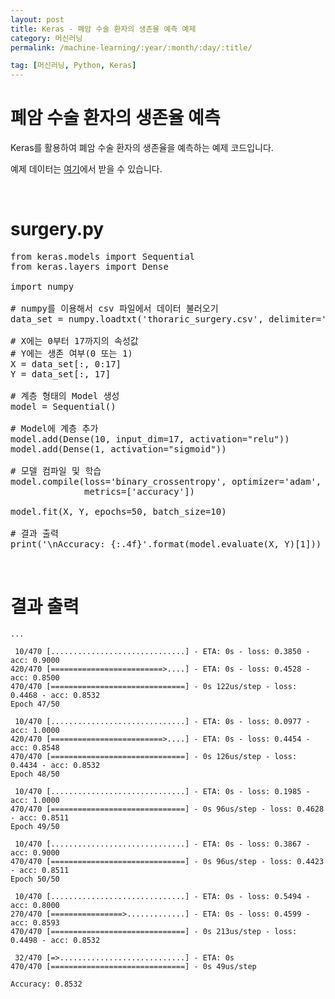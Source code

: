 ```yaml
---
layout: post
title: Keras - 폐암 수술 환자의 생존율 예측 예제
category: 머신러닝
permalink: /machine-learning/:year/:month/:day/:title/

tag: [머신러닝, Python, Keras]
---
```

# 폐암 수술 환자의 생존율 예측

Keras를 활용하여 폐암 수술 환자의 생존율을 예측하는 예제 코드입니다. 

예제 데이터는 [여기](/assets/machine-learning/thoraric_surgery.csv)에서 받을 수 있습니다.

<br>

# surgery.py

<pre class="prettyprint">
from keras.models import Sequential
from keras.layers import Dense

import numpy

# numpy를 이용해서 csv 파일에서 데이터 불러오기
data_set = numpy.loadtxt('thoraric_surgery.csv', delimiter=',')

# X에는 0부터 17까지의 속성값
# Y에는 생존 여부(0 또는 1)
X = data_set[:, 0:17]
Y = data_set[:, 17]

# 계층 형태의 Model 생성
model = Sequential()

# Model에 계층 추가
model.add(Dense(10, input_dim=17, activation="relu"))
model.add(Dense(1, activation="sigmoid"))

# 모델 컴파일 및 학습
model.compile(loss='binary_crossentropy', optimizer='adam',
              metrics=['accuracy'])

model.fit(X, Y, epochs=50, batch_size=10)

# 결과 출력
print('\nAccuracy: {:.4f}'.format(model.evaluate(X, Y)[1]))
</pre>

<br>

# 결과 출력

~~~
...

 10/470 [..............................] - ETA: 0s - loss: 0.3850 - acc: 0.9000
420/470 [=========================>....] - ETA: 0s - loss: 0.4528 - acc: 0.8500
470/470 [==============================] - 0s 122us/step - loss: 0.4468 - acc: 0.8532
Epoch 47/50

 10/470 [..............................] - ETA: 0s - loss: 0.0977 - acc: 1.0000
420/470 [=========================>....] - ETA: 0s - loss: 0.4454 - acc: 0.8548
470/470 [==============================] - 0s 126us/step - loss: 0.4434 - acc: 0.8532
Epoch 48/50

 10/470 [..............................] - ETA: 0s - loss: 0.1985 - acc: 1.0000
470/470 [==============================] - 0s 96us/step - loss: 0.4628 - acc: 0.8511
Epoch 49/50

 10/470 [..............................] - ETA: 0s - loss: 0.3867 - acc: 0.9000
470/470 [==============================] - 0s 96us/step - loss: 0.4423 - acc: 0.8511
Epoch 50/50

 10/470 [..............................] - ETA: 0s - loss: 0.5494 - acc: 0.8000
270/470 [================>.............] - ETA: 0s - loss: 0.4599 - acc: 0.8593
470/470 [==============================] - 0s 213us/step - loss: 0.4498 - acc: 0.8532

 32/470 [=>............................] - ETA: 0s
470/470 [==============================] - 0s 49us/step

Accuracy: 0.8532
~~~